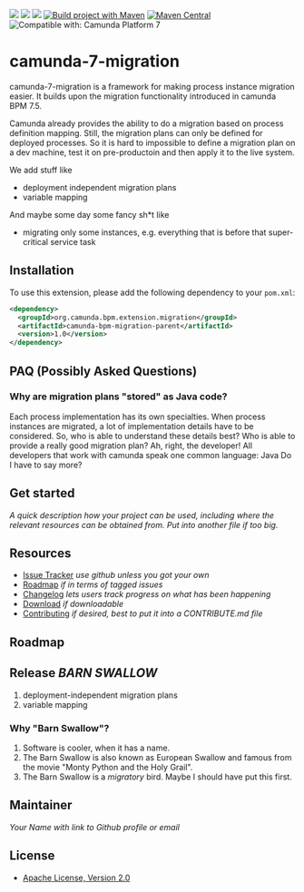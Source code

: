 [![](https://img.shields.io/badge/Community%20Extension-An%20open%20source%20community%20maintained%20project-FF4700)](https://github.com/camunda-community-hub/community)
[![](https://img.shields.io/badge/Lifecycle-Abandoned-lightgrey)](https://github.com/Camunda-Community-Hub/community/blob/main/extension-lifecycle.md#abandoned-)
[![](https://img.shields.io/badge/Lifecycle-Needs%20Maintainer%20-ff69b4)](https://github.com/Camunda-Community-Hub/community/blob/main/extension-lifecycle.md#abandoned-)
[![Build project with Maven](https://github.com/camunda-community-hub/camunda-bpm-migration/actions/workflows/build.yml/badge.svg)](https://github.com/camunda-community-hub/camunda-bpm-migration/actions/workflows/build.yml)
[![Maven Central](https://maven-badges.herokuapp.com/maven-central/org.camunda.bpm.extension.migration/camunda-bpm-migration/badge.svg)](https://maven-badges.herokuapp.com/maven-central/org.camunda.bpm.extension.migration/camunda-bpm-migration)
![Compatible with: Camunda Platform 7](https://img.shields.io/badge/Compatible%20with-Camunda%20Platform%207-26d07c)


# camunda-7-migration

camunda-7-migration is a framework for making process instance migration easier.
It builds upon the migration functionality introduced in camunda BPM 7.5.

Camunda already provides the ability to do a migration based on process definition mapping.
Still, the migration plans can only be defined for deployed processes. So it is hard to impossible to define a migration plan on a dev machine, test it on pre-productoin and then apply it to the live system.

We add stuff like
* deployment independent migration plans
* variable mapping

And maybe some day some fancy sh*t like
* migrating only some instances, e.g. everything that is before that super-critical service task

## Installation

To use this extension, please add the following dependency to your `pom.xml`:
```xml
<dependency>
  <groupId>org.camunda.bpm.extension.migration</groupId>
  <artifactId>camunda-bpm-migration-parent</artifactId>
  <version>1.0</version>
</dependency>
```

## PAQ (Possibly Asked Questions)

### Why are migration plans "stored" as Java code?
Each process implementation has its own specialties. When process instances are migrated, a lot of implementation details have to be considered.
So, who is able to understand these details best? Who is able to provide a really good migration plan?
Ah, right, the developer!
All developers that work with camunda speak one common language: Java
Do I have to say more?

## Get started

_A quick description how your project can be used, including where the relevant resources can be obtained from.
Put into another file if too big._


## Resources

* [Issue Tracker](link-to-issue-tracker) _use github unless you got your own_
* [Roadmap](link-to-issue-tracker-filter) _if in terms of tagged issues_
* [Changelog](link-to-changelog) _lets users track progress on what has been happening_
* [Download](link-to-downloadable-archive) _if downloadable_
* [Contributing](link-to-contribute-guide) _if desired, best to put it into a CONTRIBUTE.md file_


## Roadmap

## Release _*BARN SWALLOW*_
1. deployment-independent migration plans
1. variable mapping

### Why "Barn Swallow"?
1. Software is cooler, when it has a name.
1. The Barn Swallow is also known as European Swallow and famous from the movie "Monty Python and the Holy Grail".
1. The Barn Swallow is a _migratory_ bird. Maybe I should have put this first.


## Maintainer

_Your Name with link to Github profile or email_


## License

* [Apache License, Version 2.0](./LICENSE)

